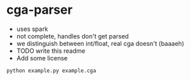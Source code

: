 cga-parser
==========


 * uses spark
 * not complete, handles don't get parsed
 * we distinguish between int/float, real cga doesn't (baaaeh)
 * TODO write this readme
 * Add some license

``` bash
python example.py example.cga
```

